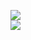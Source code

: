 [![](https://img.shields.io/badge/Made%20With-Github%20Spray-lightgrey.svg?style=for-the-badge&logo=github)](https://github.com/Annihil/github-spray#2476)  
[![](https://i.imgur.com/2DrTn0Z.gif)](https://github.com/Annihil/github-spray)